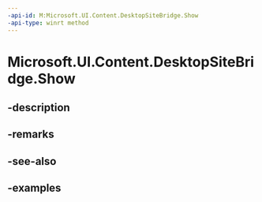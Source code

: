 ```yaml
---
-api-id: M:Microsoft.UI.Content.DesktopSiteBridge.Show
-api-type: winrt method
---
```


# Microsoft.UI.Content.DesktopSiteBridge.Show

<!--
public void Show ();
-->


## -description

## -remarks

## -see-also

## -examples


